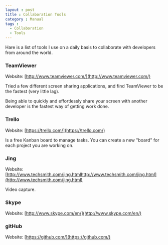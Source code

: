 ```yaml
---
layout : post
title : Collaboration Tools
category : Manual
tags :
  - Collaboration
  - Tools
---
```


Hare is a list of tools I use on a daily basis to collaborate with developers from around the world.

### TeamViewer

Website: [http://www.teamviewer.com/](http://www.teamviewer.com/)

Tried a few different screen sharing applications, and find TeamViewer to be the fastest (very little lag).

Being able to quickly and effortlessly share your screen with another developer is the fastest way of getting work done.

### Trello

Website: [https://trello.com/](https://trello.com/)

Is a free Kanban board to manage tasks. You can create a new "board" for each project you are working on.

### Jing

Website: [http://www.techsmith.com/jing.htmlhttp://www.techsmith.com/jing.html](http://www.techsmith.com/jing.html)

Video capture.

### Skype

Website: [http://www.skype.com/en/](http://www.skype.com/en/)

### gitHub

Website: [https://github.com/](https://github.com/)
